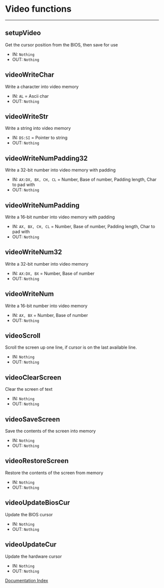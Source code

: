 # Video functions
---

## setupVideo 
Get the cursor position from the BIOS, then save for use
* IN: `Nothing`
* OUT: `Nothing`

## videoWriteChar 
Write a character into video memory
* IN: `AL` = Ascii char
* OUT: `Nothing`

## videoWriteStr
Write a string into video memory
* IN: `DS:SI` = Pointer to string
* OUT: `Nothing`

## videoWriteNumPadding32 
Write a 32-bit number into video memory with padding
* IN: `AX:DX, BX, CH, CL` = Number, Base of number, Padding length, Char to pad with
* OUT: `Nothing`

## videoWriteNumPadding
Write a 16-bit number into video memory with padding
* IN: `AX, BX, CH, CL` = Number, Base of number, Padding length, Char to pad with
* OUT: `Nothing`

## videoWriteNum32 
Write a 32-bit number into video memory
* IN: `AX:DX, BX` = Number, Base of number
* OUT: `Nothing`

## videoWriteNum 
Write a 16-bit number into video memory
* IN: `AX, BX` = Number, Base of number
* OUT: `Nothing`

## videoScroll
Scroll the screen up one line, if cursor is on the last available line.
* IN: `Nothing`
* OUT: `Nothing`

## videoClearScreen
Clear the screen of text
* IN: `Nothing`
* OUT: `Nothing`

## videoSaveScreen
Save the contents of the screen into memory
* IN: `Nothing`
* OUT: `Nothing`

## videoRestoreScreen
Restore the contents of the screen from memory
* IN: `Nothing`
* OUT: `Nothing`

## videoUpdateBiosCur 
Update the BIOS cursor
* IN: `Nothing`
* OUT: `Nothing`

## videoUpdateCur
Update the hardware cursor
* IN: `Nothing`
* OUT: `Nothing`

[Documentation Index](../doc_index.md)
